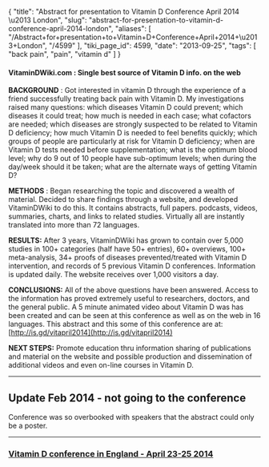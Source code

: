 {
    "title": "Abstract for presentation to Vitamin D Conference April 2014 \u2013 London",
    "slug": "abstract-for-presentation-to-vitamin-d-conference-april-2014-london",
    "aliases": [
        "/Abstract+for+presentation+to+Vitamin+D+Conference+April+2014+\u2013+London",
        "/4599"
    ],
    "tiki_page_id": 4599,
    "date": "2013-09-25",
    "tags": [
        "back pain",
        "pain",
        "vitamin d"
    ]
}


####  **VitaminDWiki.com** : Single best source of Vitamin D info. on the web

 **BACKGROUND** : Got interested in vitamin D through the experience of a friend successfully treating back pain with Vitamin D. My investigations raised many questions: which diseases Vitamin D could prevent; which diseases it could treat; how much is needed in each case; what cofactors are needed;  which diseases are strongly suspected to be related to Vitamin D deficiency; how much Vitamin D is needed to feel benefits quickly; which groups of people are particularly at risk for Vitamin D deficiency; when are Vitamin D tests needed before supplementation; what is the optimum blood level; why do 9 out of 10 people have sub-optimum levels; when during the day/week should it be taken; what are the alternate ways of getting Vitamin D?

 **METHODS** : Began researching the topic and discovered a wealth of material. Decided to share findings through a website, and developed VitaminDWiki to do this. It contains abstracts, full papers. podcasts, videos, summaries, charts, and links to related studies. Virtually all are instantly translated into more than 72 languages.

 **RESULTS:** After 3 years, VitaminDWiki has grown to contain over 5,000 studies in 100+ categories (half have 50+ entries), 60+ overviews, 100+ meta-analysis, 34+ proofs of diseases prevented/treated with Vitamin D intervention, and records of 5 previous Vitamin D conferences. Information is updated daily. The website receives over 1,000 visitors a day.

 **CONCLUSIONS:**  All of the above questions have been answered. Access to the information has proved extremely useful to researchers, doctors, and the general public. A 5 minute animated video about Vitamin D was has been created and can be seen at this conference as well as on the web in 16 languages. This abstract and this some of this conference are at: [http://is.gd/vitapril2014](http://is.gd/vitapril2014)

 **NEXT STEPS:**  Promote education thru information sharing of publications and material on the website and possible production and dissemination of additional videos and even on-line courses in Vitamin D.

---

## Update Feb 2014 - not going to the conference

Conference was so overbooked with speakers that the abstract could only be a poster.

---

### [Vitamin D conference in England - April 23-25 2014](/posts/vitamin-d-conference-in-england-april-23-25-2014)